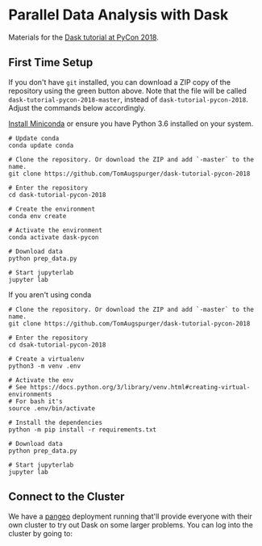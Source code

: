# Parallel Data Analysis with Dask

Materials for the [Dask tutorial at PyCon 2018](https://us.pycon.org/2018/schedule/presentation/47/).

## First Time Setup

If you don't have `git` installed, you can download a ZIP copy of the repository using the green button above.
Note that the file will be called `dask-tutorial-pycon-2018-master`, instead of `dask-tutorial-pycon-2018`.
Adjust the commands below accordingly.


[Install Miniconda](https://conda.io/miniconda.html) or ensure you have Python 3.6 installed on your system.

```
# Update conda
conda update conda

# Clone the repository. Or download the ZIP and add `-master` to the name.
git clone https://github.com/TomAugspurger/dask-tutorial-pycon-2018

# Enter the repository
cd dask-tutorial-pycon-2018

# Create the environment
conda env create

# Activate the environment
conda activate dask-pycon

# Download data
python prep_data.py

# Start jupyterlab
jupyter lab
```

If you aren't using conda

```
# Clone the repository. Or download the ZIP and add `-master` to the name.
git clone https://github.com/TomAugspurger/dask-tutorial-pycon-2018

# Enter the repository
cd dsak-tutorial-pycon-2018

# Create a virtualenv
python3 -m venv .env

# Activate the env
# See https://docs.python.org/3/library/venv.html#creating-virtual-environments
# For bash it's
source .env/bin/activate

# Install the dependencies
python -m pip install -r requirements.txt

# Download data
python prep_data.py

# Start jupyterlab
jupyter lab
```

## Connect to the Cluster

We have a [pangeo](https://github.com/pangeo-data/pangeo) deployment running that'll provide everyone with their own cluster to try out Dask on some larger problems.
You can log into the cluster by going to:

